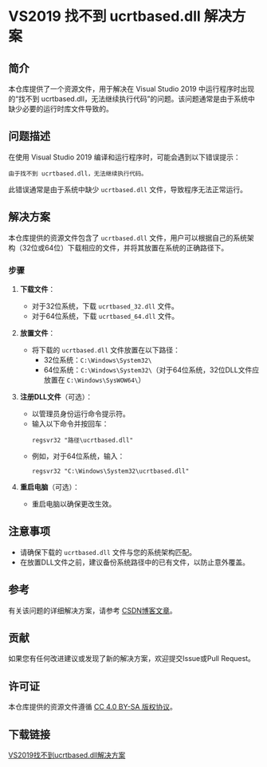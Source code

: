 # VS2019 找不到 ucrtbased.dll 解决方案

## 简介

本仓库提供了一个资源文件，用于解决在 Visual Studio 2019 中运行程序时出现的“找不到 ucrtbased.dll，无法继续执行代码”的问题。该问题通常是由于系统中缺少必要的运行时库文件导致的。

## 问题描述

在使用 Visual Studio 2019 编译和运行程序时，可能会遇到以下错误提示：

```
由于找不到 ucrtbased.dll，无法继续执行代码。
```

此错误通常是由于系统中缺少 `ucrtbased.dll` 文件，导致程序无法正常运行。

## 解决方案

本仓库提供的资源文件包含了 `ucrtbased.dll` 文件，用户可以根据自己的系统架构（32位或64位）下载相应的文件，并将其放置在系统的正确路径下。

### 步骤

1. **下载文件**：
   - 对于32位系统，下载 `ucrtbased_32.dll` 文件。
   - 对于64位系统，下载 `ucrtbased_64.dll` 文件。

2. **放置文件**：
   - 将下载的 `ucrtbased.dll` 文件放置在以下路径：
     - 32位系统：`C:\Windows\System32\`
     - 64位系统：`C:\Windows\System32\`（对于64位系统，32位DLL文件应放置在 `C:\Windows\SysWOW64\`）

3. **注册DLL文件**（可选）：
   - 以管理员身份运行命令提示符。
   - 输入以下命令并按回车：
     ```
     regsvr32 "路径\ucrtbased.dll"
     ```
   - 例如，对于64位系统，输入：
     ```
     regsvr32 "C:\Windows\System32\ucrtbased.dll"
     ```

4. **重启电脑**（可选）：
   - 重启电脑以确保更改生效。

## 注意事项

- 请确保下载的 `ucrtbased.dll` 文件与您的系统架构匹配。
- 在放置DLL文件之前，建议备份系统路径中的已有文件，以防止意外覆盖。

## 参考

有关该问题的详细解决方案，请参考 [CSDN博客文章](https://blog.csdn.net/moringacui/article/details/117261683)。

## 贡献

如果您有任何改进建议或发现了新的解决方案，欢迎提交Issue或Pull Request。

## 许可证

本仓库提供的资源文件遵循 [CC 4.0 BY-SA 版权协议](https://creativecommons.org/licenses/by-sa/4.0/)。

## 下载链接

[VS2019找不到ucrtbased.dll解决方案](https://pan.quark.cn/s/5160bccec850)